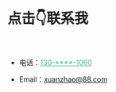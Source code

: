# 点击👇联系我
<br>

- 电话：<a style='color:#42b883' target="_blank" href="tel:13020201060">130-****-1060</a>

- Email：<a style='color:#42b883' target="_blank" href="mailto:xuanzhao@88.com">xuanzhao@88.com</a>
